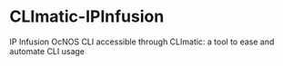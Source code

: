 # CLImatic-IPInfusion
IP Infusion OcNOS CLI accessible through CLImatic: a tool to ease and automate CLI usage
